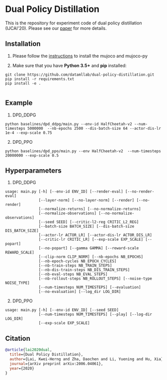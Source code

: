 # Dual Policy Distillation 
This is the repository for experiment code of dual policy distillation (IJCAI'20).
Please see our [paper](https://arxiv.org/abs/2006.04061) for more details.

## Installation
1. Please follow the [instructions](https://github.com/openai/mujoco-py/blob/master/README.md) to install the mujoco and mujoco-py


2. Make sure that you have **Python 3.5+** and **pip** installed:
```
git clone https://github.com/datamllab/dual-policy-distillation.git
pip install -r requirements.txt
pip install -e .
	
```

## Example
1. DPD\_DDPG
```
python baselines/dpd_ddpg/main.py --env-id HalfCheetah-v2 --num-timesteps 5000000  --nb-epochs 2500 --dis-batch-size 64 --actor-dis-lr 1e-4 --exp-scale 0.75
```

2. DPD\_PPO
```
python baselines/dpd_ppo/main.py --env HalfCheetah-v2  --num-timesteps 20000000 --exp-scale 0.5
```


## Hyperparameters
1. DPD\_DDPG
```
usage: main.py [-h] [--env-id ENV_ID] [--render-eval] [--no-render-eval]
               [--layer-norm] [--no-layer-norm] [--render] [--no-render]
               [--normalize-returns] [--no-normalize-returns]
               [--normalize-observations] [--no-normalize-observations]
               [--seed SEED] [--critic-l2-reg CRITIC_L2_REG]
               [--batch-size BATCH_SIZE] [--dis-batch-size DIS_BATCH_SIZE]
               [--actor-lr ACTOR_LR] [--actor-dis-lr ACTOR_DIS_LR]
               [--critic-lr CRITIC_LR] [--exp-scale EXP_SCALE] [--popart]
               [--no-popart] [--gamma GAMMA] [--reward-scale REWARD_SCALE]
               [--clip-norm CLIP_NORM] [--nb-epochs NB_EPOCHS]
               [--nb-epoch-cycles NB_EPOCH_CYCLES]
               [--nb-train-steps NB_TRAIN_STEPS]
               [--nb-dis-train-steps NB_DIS_TRAIN_STEPS]
               [--nb-eval-steps NB_EVAL_STEPS]
               [--nb-rollout-steps NB_ROLLOUT_STEPS] [--noise-type NOISE_TYPE]
               [--num-timesteps NUM_TIMESTEPS] [--evaluation]
               [--no-evaluation] [--log_dir LOG_DIR]
```

2. DPD\_PPO
```
usage: main.py [-h] [--env-id ENV_ID] [--seed SEED]
               [--num-timesteps NUM_TIMESTEPS] [--play] [--log-dir LOG_DIR]
               [--exp-scale EXP_SCALE]
```

## Citation
```bibtex
@article{lai2020dual,
  title={Dual Policy Distillation},
  author={Lai, Kwei-Herng and Zha, Daochen and Li, Yuening and Hu, Xia},
  journal={arXiv preprint arXiv:2006.04061},
  year={2020}
}
```
